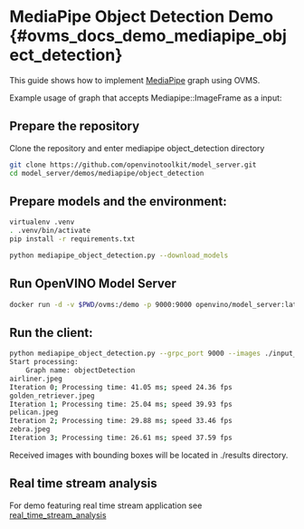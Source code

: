 # MediaPipe Object Detection Demo {#ovms_docs_demo_mediapipe_object_detection}

This guide shows how to implement [MediaPipe](../../../docs/mediapipe.md) graph using OVMS.

Example usage of graph that accepts Mediapipe::ImageFrame as a input:


## Prepare the repository

Clone the repository and enter mediapipe object_detection directory
```bash
git clone https://github.com/openvinotoolkit/model_server.git
cd model_server/demos/mediapipe/object_detection
```

## Prepare models and the environment:
```bash
virtualenv .venv
. .venv/bin/activate
pip install -r requirements.txt

python mediapipe_object_detection.py --download_models
```

## Run OpenVINO Model Server
```bash
docker run -d -v $PWD/ovms:/demo -p 9000:9000 openvino/model_server:latest --config_path /demo/config.json --port 9000
```

## Run the client:
```bash
python mediapipe_object_detection.py --grpc_port 9000 --images ./input_images.txt
Start processing:
	Graph name: objectDetection
airliner.jpeg
Iteration 0; Processing time: 41.05 ms; speed 24.36 fps
golden_retriever.jpeg
Iteration 1; Processing time: 25.04 ms; speed 39.93 fps
pelican.jpeg
Iteration 2; Processing time: 29.88 ms; speed 33.46 fps
zebra.jpeg
Iteration 3; Processing time: 26.61 ms; speed 37.59 fps
```
Received images with bounding boxes will be located in ./results directory.

## Real time stream analysis

For demo featuring real time stream application see [real_time_stream_analysis](https://github.com/openvinotoolkit/model_server/tree/releases/2024/4/demos/real_time_stream_analysis/python)
